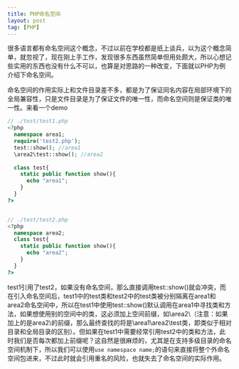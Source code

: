 ```yaml
---
title: PHP命名空间
layout: post
tag: [PHP]
---
```


很多语言都有命名空间这个概念，不过以前在学校都是纸上谈兵，以为这个概念简单，就忽视了，现在刚上手工作，发现很多东西虽然简单但用处颇大，所以心想记些实用的东西也没有什么不可以，也算是对思路的一种改变，下面就以PHP为例介绍下命名空间。

命名空间的作用实际上和文件目录差不多，都是为了保证同名内容在局部环境下的全局兼容性，只是文件目录是为了保证文件的唯一性，而命名空间则是保证类的唯一性。来看一个demo

```PHP
// ./test/test1.php
<?php
  namespace area1;
  require('test2.php');
  test::show(); //area1
  \area2\test::show(); //area2
  
  class test{
    static public function show(){
      echo "area1";
    }
  }
?>


// ./test/test2.php
<?php
  namespace area2;
  class test{
    static public function show(){
      echo "area2";
    }
  }
?>
```

test1引用了test2，如果没有命名空间，那么直接调用test::show()就会冲突，而在引入命名空间后，test1中的test类和test2中的test类被分别隔离在area1和area2命名空间中，所以在test1中使用test::show()默认调用在area1中寻找类和方法，如果想使用别的空间中的类，这必须加上空间前缀，如\area2\（注意：如果加上的是area2\的前缀，那么最终查找的将是\area1\area2\test类，即类似于相对目录和全局目录的区别）。但如果在test1中需要经常引用test2中的类和方法，此时我们是否每次都加上前缀呢？这自然是很麻烦的，尤其是在支持多级目录的命名空间机制下，所以我们可以使用`use namespace name;`的语句来直接将整个外命名空间包进来，不过此时就会引用重名的风险，也就失去了命名空间的实际作用。